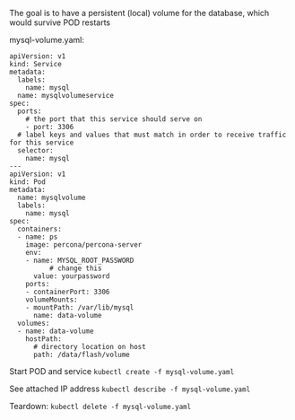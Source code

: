 The goal is to have a persistent (local) volume for the database, which would survive POD restarts

mysql-volume.yaml:

```
apiVersion: v1
kind: Service
metadata:
  labels:
    name: mysql
  name: mysqlvolumeservice
spec:
  ports:
    # the port that this service should serve on
    - port: 3306
  # label keys and values that must match in order to receive traffic for this service
  selector:
    name: mysql
---
apiVersion: v1
kind: Pod
metadata:
  name: mysqlvolume
  labels:
    name: mysql
spec:
  containers:
  - name: ps
    image: percona/percona-server
    env:
    - name: MYSQL_ROOT_PASSWORD
          # change this
      value: yourpassword
    ports:
    - containerPort: 3306
    volumeMounts:
    - mountPath: /var/lib/mysql
      name: data-volume
  volumes:
  - name: data-volume
    hostPath:
      # directory location on host
      path: /data/flash/volume
```

Start POD and service
`kubectl create -f mysql-volume.yaml`

See attached IP address
`kubectl describe -f mysql-volume.yaml`

Teardown:
`kubectl delete -f mysql-volume.yaml`
